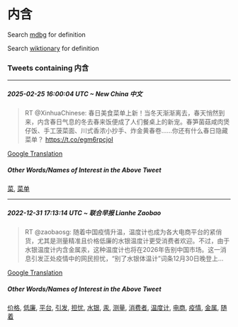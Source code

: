 # 内含

Search [mdbg](https://www.mdbg.net/chinese/dictionary?page=worddict&wdrst=0&wdqb=内含) for definition

Search [wiktionary](https://en.wiktionary.org/wiki/内含) for definition

### Tweets containing 内含

___
##### 2025-02-25 16:00:04 UTC ~ New China 中文
> RT @XinhuaChinese: 春日美食菜单上新！当冬天渐渐离去，春天悄然到来，内含春日气息的冬去春来饭便成了人们餐桌上的新宠。春笋菌菇咸肉煲仔饭、手工菠菜面、川式香浓小抄手、炸金黄春卷……你还有什么春日隐藏菜单？ https://t.co/egm6rpcjoI

[Google Translation](https://translate.google.com/?hi=en&tab=TT&sl=zh-CN&tl=en&op=translate&text=RT+%40XinhuaChinese%3A+%E6%98%A5%E6%97%A5%E7%BE%8E%E9%A3%9F%E8%8F%9C%E5%8D%95%E4%B8%8A%E6%96%B0%EF%BC%81%E5%BD%93%E5%86%AC%E5%A4%A9%E6%B8%90%E6%B8%90%E7%A6%BB%E5%8E%BB%EF%BC%8C%E6%98%A5%E5%A4%A9%E6%82%84%E7%84%B6%E5%88%B0%E6%9D%A5%EF%BC%8C%E5%86%85%E5%90%AB%E6%98%A5%E6%97%A5%E6%B0%94%E6%81%AF%E7%9A%84%E5%86%AC%E5%8E%BB%E6%98%A5%E6%9D%A5%E9%A5%AD%E4%BE%BF%E6%88%90%E4%BA%86%E4%BA%BA%E4%BB%AC%E9%A4%90%E6%A1%8C%E4%B8%8A%E7%9A%84%E6%96%B0%E5%AE%A0%E3%80%82%E6%98%A5%E7%AC%8B%E8%8F%8C%E8%8F%87%E5%92%B8%E8%82%89%E7%85%B2%E4%BB%94%E9%A5%AD%E3%80%81%E6%89%8B%E5%B7%A5%E8%8F%A0%E8%8F%9C%E9%9D%A2%E3%80%81%E5%B7%9D%E5%BC%8F%E9%A6%99%E6%B5%93%E5%B0%8F%E6%8A%84%E6%89%8B%E3%80%81%E7%82%B8%E9%87%91%E9%BB%84%E6%98%A5%E5%8D%B7%E2%80%A6%E2%80%A6%E4%BD%A0%E8%BF%98%E6%9C%89%E4%BB%80%E4%B9%88%E6%98%A5%E6%97%A5%E9%9A%90%E8%97%8F%E8%8F%9C%E5%8D%95%EF%BC%9F+https%3A%2F%2Ft.co%2Fegm6rpcjoI)
##### Other Words/Names of Interest in the Above Tweet
[菜](菜.md), [菜单](菜单.md)
___
##### 2022-12-31 17:13:14 UTC ~ 联合早报 Lianhe Zaobao
> RT @zaobaosg: 随着中国疫情升温，温度计也成为各大电商平台的紧俏货，尤其是测量精准且价格低廉的水银温度计更受消费者欢迎。不过，由于水银温度计内含金属汞，这种温度计也将在2026年告别中国市场。这一消息引发正处疫情中的网民担忧，“别了水银体温计”词条12月30日晚登上…

[Google Translation](https://translate.google.com/?hi=en&tab=TT&sl=zh-CN&tl=en&op=translate&text=RT+%40zaobaosg%3A+%E9%9A%8F%E7%9D%80%E4%B8%AD%E5%9B%BD%E7%96%AB%E6%83%85%E5%8D%87%E6%B8%A9%EF%BC%8C%E6%B8%A9%E5%BA%A6%E8%AE%A1%E4%B9%9F%E6%88%90%E4%B8%BA%E5%90%84%E5%A4%A7%E7%94%B5%E5%95%86%E5%B9%B3%E5%8F%B0%E7%9A%84%E7%B4%A7%E4%BF%8F%E8%B4%A7%EF%BC%8C%E5%B0%A4%E5%85%B6%E6%98%AF%E6%B5%8B%E9%87%8F%E7%B2%BE%E5%87%86%E4%B8%94%E4%BB%B7%E6%A0%BC%E4%BD%8E%E5%BB%89%E7%9A%84%E6%B0%B4%E9%93%B6%E6%B8%A9%E5%BA%A6%E8%AE%A1%E6%9B%B4%E5%8F%97%E6%B6%88%E8%B4%B9%E8%80%85%E6%AC%A2%E8%BF%8E%E3%80%82%E4%B8%8D%E8%BF%87%EF%BC%8C%E7%94%B1%E4%BA%8E%E6%B0%B4%E9%93%B6%E6%B8%A9%E5%BA%A6%E8%AE%A1%E5%86%85%E5%90%AB%E9%87%91%E5%B1%9E%E6%B1%9E%EF%BC%8C%E8%BF%99%E7%A7%8D%E6%B8%A9%E5%BA%A6%E8%AE%A1%E4%B9%9F%E5%B0%86%E5%9C%A82026%E5%B9%B4%E5%91%8A%E5%88%AB%E4%B8%AD%E5%9B%BD%E5%B8%82%E5%9C%BA%E3%80%82%E8%BF%99%E4%B8%80%E6%B6%88%E6%81%AF%E5%BC%95%E5%8F%91%E6%AD%A3%E5%A4%84%E7%96%AB%E6%83%85%E4%B8%AD%E7%9A%84%E7%BD%91%E6%B0%91%E6%8B%85%E5%BF%A7%EF%BC%8C%E2%80%9C%E5%88%AB%E4%BA%86%E6%B0%B4%E9%93%B6%E4%BD%93%E6%B8%A9%E8%AE%A1%E2%80%9D%E8%AF%8D%E6%9D%A112%E6%9C%8830%E6%97%A5%E6%99%9A%E7%99%BB%E4%B8%8A%E2%80%A6)
##### Other Words/Names of Interest in the Above Tweet
[价格](价格.md), [低廉](低廉.md), [平台](平台.md), [引发](引发.md), [担忧](担忧.md), [水银](水银.md), [汞](汞.md), [测量](测量.md), [消费者](消费者.md), [温度计](温度计.md), [电商](电商.md), [疫情](疫情.md), [金属](金属.md), [随着](随着.md)
